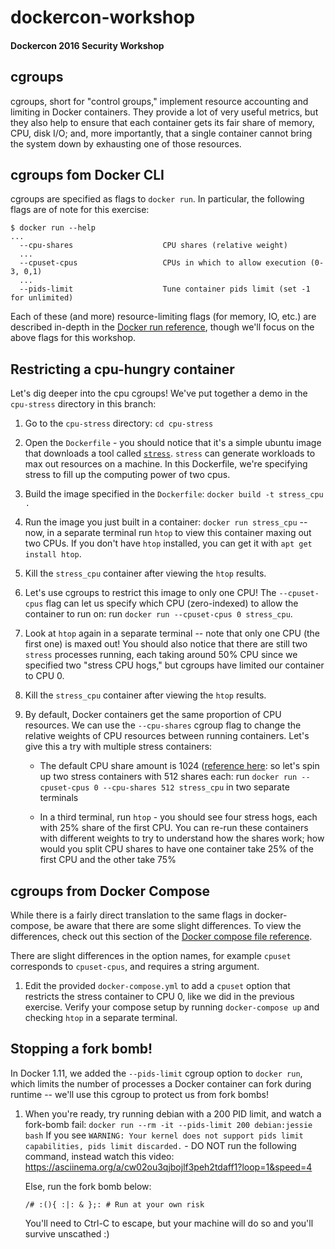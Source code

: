 # dockercon-workshop
#### Dockercon 2016 Security Workshop

## cgroups

cgroups, short for "control groups," implement resource accounting and limiting in Docker containers. They provide a lot of very useful metrics, but they also help to ensure that each container gets its fair share of memory, CPU, disk I/O; and, more importantly, that a single container cannot bring the system down by exhausting one of those resources.


## cgroups fom Docker CLI

cgroups are specified as flags to `docker run`.  In particular, the following flags are of note for this exercise:
```
$ docker run --help
...
  --cpu-shares                    CPU shares (relative weight)
  ...
  --cpuset-cpus                   CPUs in which to allow execution (0-3, 0,1)
  ...
  --pids-limit                    Tune container pids limit (set -1 for unlimited)
```

Each of these (and more) resource-limiting flags (for memory, IO, etc.) are described in-depth in the [Docker run reference](https://docs.docker.com/engine/reference/run/#specifying-custom-cgroups), though we'll focus on the above flags for this workshop.


## Restricting a cpu-hungry container

Let's dig deeper into the cpu cgroups!  We've put together a demo in the `cpu-stress` directory in this branch:

1. Go to the `cpu-stress` directory: `cd cpu-stress`

2. Open the `Dockerfile` - you should notice that it's a simple ubuntu image that downloads a tool called [`stress`](http://people.seas.harvard.edu/~apw/stress/).  `stress` can generate workloads to max out resources on a machine.  In this Dockerfile, we're specifying stress to fill up the computing power of two cpus.

3. Build the image specified in the `Dockerfile`: `docker build -t stress_cpu .`

4. Run the image you just built in a container: `docker run stress_cpu` -- now, in a separate terminal run `htop` to view this container maxing out two CPUs. If you don't have `htop` installed, you can get it with `apt get install htop`.

5. Kill the `stress_cpu` container after viewing the `htop` results.

6. Let's use cgroups to restrict this image to only one CPU!  The `--cpuset-cpus` flag can let us specify which CPU (zero-indexed) to allow the container to run on: run `docker run --cpuset-cpus 0 stress_cpu`.

7. Look at `htop` again in a separate terminal -- note that only one CPU (the first one) is maxed out!  You should also notice that there are still two `stress` processes running, each taking around 50% CPU since we specified two "stress CPU hogs," but cgroups have limited our container to CPU 0.

8. Kill the `stress_cpu` container after viewing the `htop` results.

9. By default, Docker containers get the same proportion of CPU resources. We can use the `--cpu-shares` cgroup flag to change the relative weights of CPU resources between running containers.  Let's give this a try with multiple stress containers:

   - The default CPU share amount is 1024 ([reference here](https://docs.docker.com/engine/reference/run/#cpu-share-constraint): so let's spin up two stress containers with 512 shares each: run `docker run --cpuset-cpus 0 --cpu-shares 512 stress_cpu` in two separate terminals

   - In a third terminal, run `htop` - you should see four stress hogs, each with 25% share of the first CPU.  You can re-run these containers with different weights to try to understand how the shares work; how would you split CPU shares to have one container take 25% of the first CPU and the other take 75%


## cgroups from Docker Compose

While there is a fairly direct translation to the same flags in docker-compose, be aware that there are some slight differences.  To view the differences, check out this section of the [Docker compose file reference](https://docs.docker.com/compose/compose-file/#cpu-shares-cpu-quota-cpuset-domainname-hostname-ipc-mac-address-mem-limit-memswap-limit-privileged-read-only-restart-shm-size-stdin-open-tty-user-working-dir).

There are slight differences in the option names, for example `cpuset` corresponds to `cpuset-cpus`, and requires a string argument.

1.  Edit the provided `docker-compose.yml` to add a `cpuset` option that restricts the stress container to CPU 0, like we did in the previous exercise.  Verify your compose setup by running `docker-compose up` and checking `htop` in a separate terminal.


## Stopping a fork bomb!

In Docker 1.11, we added the `--pids-limit` cgroup option to `docker run`, which limits the number of processes a Docker container can fork during runtime -- we'll use this cgroup to protect us from fork bombs!

1.  When you're ready, try running debian with a 200 PID limit, and watch a fork-bomb fail:
    `docker run --rm -it --pids-limit 200 debian:jessie bash`
    If you see `WARNING: Your kernel does not support pids limit capabilities, pids limit discarded.` - DO NOT run the following command, instead watch this video: https://asciinema.org/a/cw02ou3qjbojlf3peh2tdaff1?loop=1&speed=4

    Else, run the fork bomb below:

    `/# :(){ :|: & };: # Run at your own risk`

    You'll need to Ctrl-C to escape, but your machine will do so and you'll survive unscathed :)